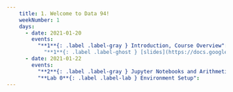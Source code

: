 ```yaml
---
    title: 1. Welcome to Data 94!
    weekNumber: 1
    days:
      - date: 2021-01-20
        events:
          "**1**{: .label .label-gray } Introduction, Course Overview":
            "**1**{: .label .label-ghost } [slides](https://docs.google.com/presentation/d/1Rhk0PrNBb3piiPmTEFl14SHWbKA7-Ao_akGAImeSsgk/edit?usp=sharing) • [code](https://datahub.berkeley.edu/hub/user-redirect/git-sync?repo=https://github.com/surajrampure/data-94-sp21&subPath=lecture/lec01/lec01.ipynb) • [code HTML](resources/assets/lecture/lec01/lec01.html)"
      - date: 2021-01-22
        events:
          "**2**{: .label .label-gray } Jupyter Notebooks and Arithmetic":
          "**Lab 0**{: .label .label-lab } Environment Setup":
---
```

